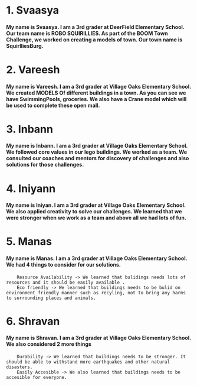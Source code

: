 # 1. Svaasya
  #### My name is Svaasya. I am a 3rd grader at DeerField Elementary School. Our team name is ROBO SQUIRILLIES. As part of the BOOM Town Challenge, we worked on creating a models of town. Our town name is SquirlliesBurg.
# 2. Vareesh
  #### My name is Vareesh. I am a 3rd grader at Village Oaks Elementary School. We created MODELS Of different buildings in a town. As you can see we have SwimmingPools, groceries. We also have a Crane model which will be used to complete these open mall.
# 3. Inbann
  #### My name is Inbann. I am a 3rd grader at Village Oaks Elementary School. We followed core values in our lego buildings. We worked as a team. We consulted our coaches and mentors for discovery of challenges and also solutions for those challenges.
# 4. Iniyann
  #### My name is Iniyan. I am a 3rd grader at Village Oaks Elementary School. We also applied creativity to solve our challenges. We learned that we were stronger when we work as a team and above all we had lots of fun.
# 5. Manas
  #### My name is Manas. I am a 3rd grader at Village Oaks Elementary School. We had 4 things to consider for our solutions. 
        Resource Availability -> We learned that bulidings needs lots of resources and it should be easily available .
        Eco friendly -> We learned that buildings needs to be bulid on environment friendly manner such as recyling, not to bring any harms to surrounding places and animals.
# 6. Shravan
  #### My name is Shravan. I am a 3rd grader at Village Oaks Elementary School. We also considered 2 more things
        Durability -> We learned that buildings needs to be stronger. It should be able to withstand more earthquakes and other natural disasters.
        Easily Accesible -> We also learned that buildings needs to be accesible for everyone.
  
